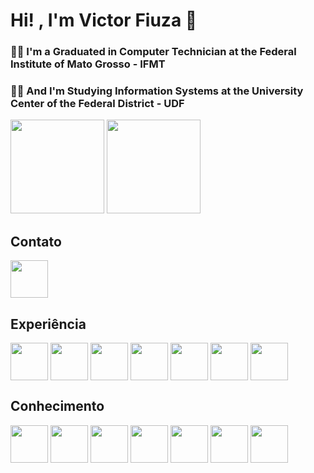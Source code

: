 # Hi! , I'm Victor Fiuza 👋
### 👨‍🎓 I'm a Graduated in Computer Technician at the Federal Institute of Mato Grosso - IFMT

### 👩‍💻 And I'm Studying Information Systems at the University Center of the Federal District - UDF

<div>
<img height ="150em" src="https://github-readme-stats.vercel.app/api?username=Victor-Fiuza&show_icons=true&theme=tokyonight">

<img height ="150em" src="https://github-readme-stats.vercel.app/api/top-langs/?username=Victor-Fiuza&layout=compact">
</div>

## Contato
<a href = "https://www.linkedin.com/in/victor-fiuza-182383173">
<img src="https://cdn.jsdelivr.net/gh/devicons/devicon/icons/linkedin/linkedin-original.svg" align="center" heigth="50" width="60">
</a>


## Experiência 
<div>
<img src="https://cdn.jsdelivr.net/gh/devicons/devicon/icons/azure/azure-original-wordmark.svg" align="center" heigth="50" width="60">

<img src="https://cdn.jsdelivr.net/gh/devicons/devicon/icons/javascript/javascript-original.svg" align="center" heigth="50" width="60">

<img src="https://cdn.jsdelivr.net/gh/devicons/devicon/icons/html5/html5-original-wordmark.svg" align="center" heigth="50" width="60">

<img src="https://cdn.jsdelivr.net/gh/devicons/devicon/icons/css3/css3-original-wordmark.svg" align="center" heigth="50" width="60">

<img src="https://cdn.jsdelivr.net/gh/devicons/devicon/icons/csharp/csharp-original.svg" align="center" heigth="50" width="60">

<img src="https://cdn.jsdelivr.net/gh/devicons/devicon/icons/dotnetcore/dotnetcore-original.svg" align="center" heigth="50" width="60">

<img src="https://cdn.jsdelivr.net/gh/devicons/devicon/icons/git/git-original.svg" align="center" heigth="50" width="60">



</div>

## Conhecimento
<div >
<img src="https://cdn.jsdelivr.net/gh/devicons/devicon/icons/java/java-original-wordmark.svg" align="center" heigth="50" width="60">



<img src="https://cdn.jsdelivr.net/gh/devicons/devicon/icons/python/python-original-wordmark.svg" align="center" heigth="50" width="60">


<img src="https://cdn.jsdelivr.net/gh/devicons/devicon/icons/kotlin/kotlin-original.svg" align="center" heigth="50" width="60">

<img src="https://cdn.jsdelivr.net/gh/devicons/devicon/icons/php/php-original.svg" align="center" heigth="50" width="60">

<img src="https://cdn.jsdelivr.net/gh/devicons/devicon/icons/bootstrap/bootstrap-original-wordmark.svg" align="center" heigth="50" width="60">

<img src="https://cdn.jsdelivr.net/gh/devicons/devicon/icons/mysql/mysql-original-wordmark.svg" align="center" heigth="50" width="60">

<img src="https://cdn.jsdelivr.net/gh/devicons/devicon/icons/postgresql/postgresql-original-wordmark.svg" align="center" heigth="50" width="60">

</div>
